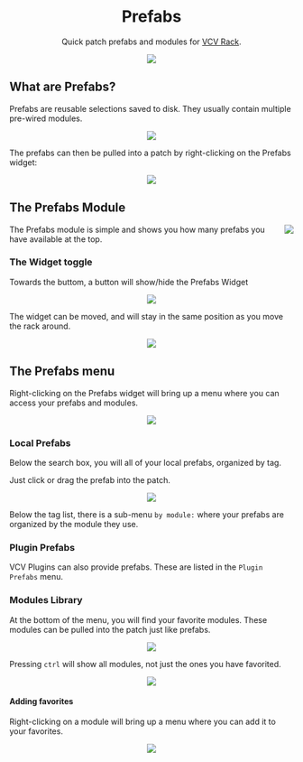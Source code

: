<h1 align="center">Prefabs</h1>

<p align="center">
Quick patch prefabs and modules for <a href="https://vcvrack.com/">VCV Rack</a>.
</p>

<p align="center">
<img src="demo.gif">
</p>

## What are Prefabs?

Prefabs are reusable selections saved to disk. They usually contain multiple pre-wired modules.


<p align="center">
<img src="save.png">
</p>


The prefabs can then be pulled into a patch by right-clicking on the Prefabs widget:


<p align="center">
<img src="tangents.gif">
</p>

## The Prefabs Module

<img align="right" src="screenshot.png">

The Prefabs module is simple and shows you how many prefabs you have available at the top.

### The Widget toggle

Towards the buttom, a button will show/hide the Prefabs Widget

<p align="center">
<img src="toggle.gif">
</p>

The widget can be moved, and will stay in the same position as you move the rack around.

<p align="center">
<img src="widget.gif">
</p>

## The Prefabs menu

Right-clicking on the Prefabs widget will bring up a menu where you can access your prefabs and modules.

<p align="center">
<img src="context-menu.gif">
</p>

### Local Prefabs

Below the search box, you will all of your local prefabs, organized by tag.

Just click or drag the prefab into the patch.

<p align="center">
<img src="prefab.gif">
</p>

Below the tag list, there is a sub-menu `by module:` where your prefabs are organized by the module they use.

### Plugin Prefabs

VCV Plugins can also provide prefabs. These are listed in the `Plugin Prefabs` menu.

### Modules Library

At the bottom of the menu, you will find your favorite modules. These modules can be pulled into the patch just like
prefabs.

<p align="center">
<img src="favorites.gif">
</p>

Pressing `ctrl` will show all modules, not just the ones you have favorited.


<p align="center">
<img src="modules.gif">
</p>

#### Adding favorites

Right-clicking on a module will bring up a menu where you can add it to your favorites.

<p align="center">
<img src="new-favorites.gif">
</p>

